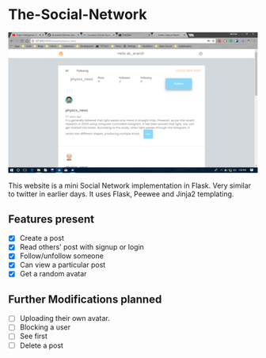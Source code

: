 # The-Social-Network

![](screenshot.png)

This website is a mini Social Network implementation in Flask. Very similar to twitter in earlier days.
It uses Flask, Peewee and Jinja2 templating.

## Features present 

- [x] Create a post
- [x] Read others' post with signup or login
- [x] Follow/unfollow someone
- [x] Can view a particular post
- [x] Get a random avatar

## Further Modifications planned
- [ ] Uploading their own avatar.
- [ ] Blocking a user
- [ ] See first
- [ ] Delete a post
